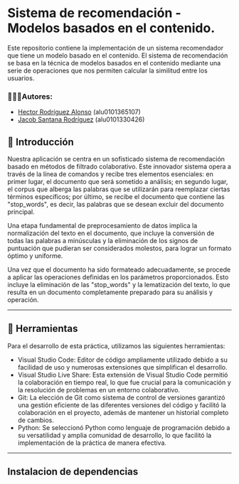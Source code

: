 # Sistema de recomendación - Modelos basados en el contenido.
Este repositorio contiene la implementación de un sistema recomendador que tiene un modelo basado en el contenido. El sistema de recomendación se basa en la técnica de modelos basados en el contenido mediante una serie de operaciones que nos permiten calcular la similitud entre los usuarios.    

### 🚶🏽‍♂️Autores:
* [Hector Rodríguez Alonso](https://github.com/alu0101365107) (alu0101365107)
* [Jacob Santana Rodríguez](https://github.com/Jacobsrguez) (alu0101330426)
  
## 📌 Introducción
Nuestra aplicación se centra en un sofisticado sistema de recomendación basado en métodos de filtrado colaborativo. Este innovador sistema opera a través de la línea de comandos y recibe tres elementos esenciales: en primer lugar, el documento que será sometido a análisis; en segundo lugar, el corpus que alberga las palabras que se utilizarán para reemplazar ciertas términos específicos; por último, se recibe el documento que contiene las "stop_words", es decir, las palabras que se desean excluir del documento principal.

Una etapa fundamental de preprocesamiento de datos implica la normalización del texto en el documento, que incluye la conversión de todas las palabras a minúsculas y la eliminación de los signos de puntuación que pudieran ser considerados molestos, para lograr un formato óptimo y uniforme. 

Una vez que el documento ha sido formateado adecuadamente, se procede a aplicar las operaciones definidas en los parámetros proporcionados. Esto incluye la eliminación de las "stop_words" y la lematización del texto, lo que resulta en un documento completamente preparado para su análisis y operación.

---
## 🧰 Herramientas
Para el desarrollo de esta práctica, utilizamos las siguientes herramientas:
- Visual Studio Code: Editor de código ampliamente utilizado debido a su facilidad de uso y numerosas extensiones que simplifican el desarrollo.
- Visual Studio Live Share: Esta extensión de Visual Studio Code permitió la colaboración en tiempo real, lo que fue crucial para la comunicación y la resolución de problemas en un entorno colaborativo.
- Git: La elección de Git como sistema de control de versiones garantizó una gestión eficiente de las diferentes versiones del código y facilitó la colaboración en el proyecto, además de mantener un historial completo de cambios.
- Python: Se seleccionó Python como lenguaje de programación debido a su versatilidad y amplia comunidad de desarrollo, lo que facilitó la implementación de la práctica de manera efectiva.
---
## Instalacion de dependencias 
